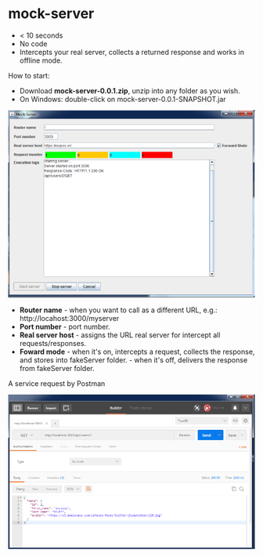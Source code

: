 # mock-server

- < 10 seconds
- No code
- Intercepts your real server, collects a returned response and works in offline mode.

How to start:

- Download <b>mock-server-0.0.1.zip</b>, unzip into any folder as you wish.
- On Windows: double-click on mock-server-0.0.1-SNAPSHOT.jar 

![alt tag](https://github.com/andersonfonseka/mock-server/blob/master/images/mock-server.png)

- <b>Router name</b> - when you want to call as a different URL, e.g.: http://locahost:3000/myserver
- <b>Port number</b> - port number.
- <b>Real server host</b> - assigns the URL real server for intercept all requests/responses.
- <b>Foward mode</b> 
		- when it's on, intercepts a request, collects the response, and stores into fakeServer folder.
		- when it's off, delivers the response from fakeServer folder.


A service request by Postman

![alt tag](https://github.com/andersonfonseka/mock-server/blob/master/images/postman.png)


